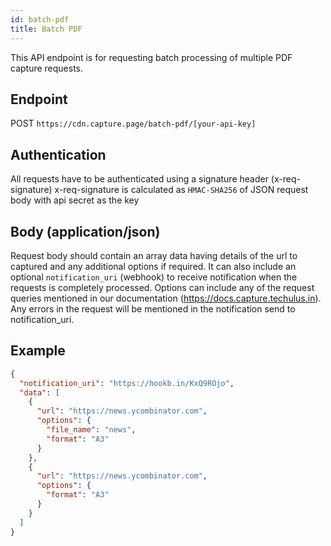 ```yaml
---
id: batch-pdf
title: Batch PDF
---
```


This API endpoint is for requesting batch processing of multiple PDF capture requests.

## Endpoint
POST `https://cdn.capture.page/batch-pdf/[your-api-key]`

## Authentication
All requests have to be authenticated using a signature header (x-req-signature)
x-req-signature is calculated as `HMAC-SHA256` of JSON request body with api secret as the key

## Body (application/json)
Request body should contain an array data having details of the url to captured and any additional options if required. It can also include an optional `notification_uri` (webhook) to receive notification when the requests is completely processed. Options can include any of the request queries mentioned in our documentation (https://docs.capture.techulus.in). Any errors in the request will be mentioned in the notification send to notification_uri.

## Example
```json
{
  "notification_uri": "https://hookb.in/KxQ9ROjo",
  "data": [
    {
      "url": "https://news.ycombinator.com",
      "options": {
        "file_name": "news",
        "format": "A3"
      }
    },
    {
      "url": "https://news.ycombinator.com",
      "options": {
        "format": "A3"
      }
    }
  ]
}
```
